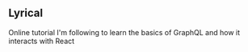 ## Lyrical

Online tutorial I'm following to learn the basics of GraphQL and how it interacts with React
